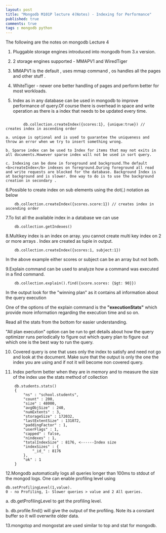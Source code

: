 ```yaml
---
layout: post
title: "Mongodb M101P lecture 4(Notes) - Indexing for Performance"
published: true
comments: true
tags : mongodb python
---
```


The following are the notes on mongodb Lecture 4 

1. Pluggable storage engines introduced into mongodb from 3.x version.

2. 2 storage engines supported - MMAPV1 and WiredTiger

3. MMAPV1 is the default , uses mmap command , os handles all the pages and other stuff . 

4. WhiteTiger - newer one better handling of pages and perform better for most workloads.

5. Index as in any database can be used in mongodb to improve performance of query.Of course there is overhead in space and write operation as there is a index that needs to be updated every time.

```

        db.collection.createIndex({scores:1}, {unique:true}) // creates index in ascending order
```

    a. unique is optional and is used to guarantee the uniqueness and throw an error when we try to insert something wrong.

    b. Sparse index can be used to Index for items that may not exits in all documents.However sparse index will not be used in sort query.

    c. Indexing can be done in foreground and background.The default <b>createIndex</b> indexes on foreground.During foreground all read and write requests are blocked for the database. Background Index is at background and is slower. One way to do is to use the background creation in secondary .


6.Possible to create index on sub elements using the dot(.) notation as below

        db.collection.createIndex({scores.score:1}) // creates index in ascending order

7.To list all the available index in a database we can use 

        db.collection.getIndexes()
    

8.Multikey index is an index on array. you cannot create multi key index on 2 or more arrays . Index are created as tuple in output.

        db.collection.createIndex({scores:1, subject:1})

In the above example either scores or subject can be an array but not both.

9.Explain command can be used to analyze how a command was executed in a find command.

        db.collection.explain().find({score.scores: {$gt: 90}})

In the output look for the "winning plan" as it contains all information about the query execution

One of the options of the explain command is the <b>"executionStats"</b> which provide more information regarding the execution time and so on.

Read all the stats from the bottom for easier understanding.

"All plan execution" option can be run to get details about how the query optimizer runs periodically to figure out which query plan to figure out which one is the best way to run the query.


10. Covered query is one that uses only the index to satisfy and need not go and look at the document. Make sure that the output is only the one the index you are using and if not it will become non covered query.

11. Index perform better when they  are in memory and to measure the size of the index use the stats method of collection


``` 
    db.students.stats()
    {
        "ns" : "school.students",
        "count" : 200,
        "size" : 48000,
        "avgObjSize" : 240,
        "numExtents" : 3,
        "storageSize" : 172032,
        "lastExtentSize" : 131072,
        "paddingFactor" : 1,
        "userFlags" : 1,
        "capped" : false,
        "nindexes" : 1,
        "totalIndexSize" : 8176, <------Index size
        "indexSizes" : {
            "_id_" : 8176
        },
        "ok" : 1
    }
```

12.Mongodb automatically logs all queries longer than 100ms to stdout of the mongod logs.
One can enable profiling level using  

    db.setProfilingLevel(1,value).
    0 - no Profiling, 1- Slower queries > value and 2 All queries.

a. db.getProfilingLevel to get the profiling level. 

b. db.profile.find() will give the output of the profiling. Note its a constant buffer so it will overwrite older data.

13.mongotop and mongostat are used similar to top and stat for mongodb.
